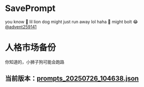 # SavePrompt
you know 🫠 lil lion dog might just run away lol
haha 🐶 might bolt 😂 [@advent259141](https://github.com/advent259141)

# 人格市场备份
你知道的，小狮子狗可能会跑路

## 当前版本：[prompts_20250726_104638.json](https://github.com/Larch-C/SavePrompt/blob/main/prompts_20250726_104638.json)
